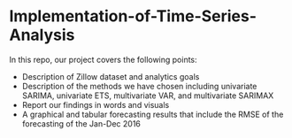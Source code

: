 # Implementation-of-Time-Series-Analysis

In this repo, our project covers the following points:

- Description of Zillow dataset and analytics goals
- Description of the methods we have chosen including univariate SARIMA, univariate ETS, multivariate VAR, and multivariate SARIMAX 
- Report our findings in words and visuals
- A graphical and tabular forecasting results that include the RMSE of the forecasting of the Jan-Dec 2016  

